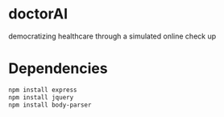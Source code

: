 # doctorAI
democratizing healthcare through a simulated online check up

# Dependencies
```bash
npm install express
npm install jquery
npm install body-parser
```
